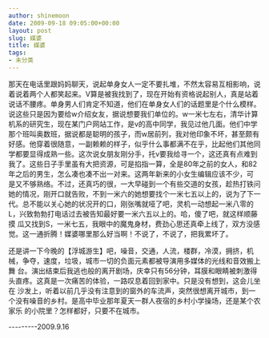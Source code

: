 ```yaml
---
author: shinemoon
date: 2009-09-18 09:05:00+00:00
layout: post
slug: 媒婆
title: 媒婆
tags:
- 未分类
---
```


那天在电话里跟妈妈聊天，说起单身女人一定不要扎堆，不然太容易互相影响，说着说着两个人都笑起来。V算是被我找到了，现在开始有资格说起别人，真是站着 说话不腰疼。单身男人们肯定不知道，他们在单身女人们的话题里是个什么模样。说这些只是因为要给w介绍女友，据说想要我们单位的。w一米七左右，清华计算 机系的研究生，现在某门户网站工作，是v的高中同学，我见过他几面。他们中学那个班叫奥数班，据说都是聪明的孩子，而w居前列，我对他印象不坏，甚至颇有 好感。他穿着很随意，一副赖赖的样子，似乎什么事都满不在乎，比起他们其他同学都要显得成熟一些。这次说女朋友刚分手，托v要我给寻一个，这还真有点难到 我了。这些日子手里虽有大把资源，可是掐指一算，全是80年之前的女人，和82年之后的男生，怎么凑也凑不出一对来。这两年新来的小女生编辑应该不少，可 是又不够熟络。不过，还真巧的很，一大早碰到一个有些交道的女孩，趁热打铁问她的情况，刚开口就告败，不到一米六的她想要找个一米七五以上的，说为了下一 代。总不能以关心她的状况开的口，刚张嘴就哑了吧，灵机一动想起一米八零的L，兴致勃勃打电话过去被告知最好要一米六五以上的。哈，傻了吧，就这样顺藤摸 瓜又找到S，一米七五，我眼中的魔鬼身材，费劲心思还真牵上线了，双方没感觉。这一通折腾！媒婆哪里那么好当啊！不说了，不说了，把我累坏了。  
  
还是讲一下今晚的【浮城游生】吧，噪音，交通，人流，楼群，冷漠，拥挤，机械，争夺，速度，垃圾，城市一切的负面元素都被导演用多媒体的光线和音效搬上舞 台。演出结束后我逃也般的离开剧场，庆幸只有56分钟，耳膜和眼睛被刺激得头直疼。这真是一次痛苦的体验，一路叹息着回到家中。只是没有想到，这会儿坐在 沙发上，听着以前几乎没有注意到的窗外的车流声，突然很想离开城市，到一个没有噪音的乡村。是高中毕业那年夏天一群人夜宿的乡村小学操场，还是某个农家乐 的小院里？怎样都好，只要不在城市。  
  
---------2009.9.16
